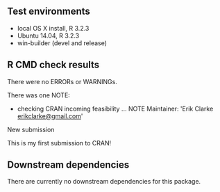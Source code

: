## Test environments
* local OS X install, R 3.2.3
* Ubuntu 14.04, R 3.2.3
* win-builder (devel and release)

## R CMD check results
There were no ERRORs or WARNINGs.

There was one NOTE:
* checking CRAN incoming feasibility ... NOTE
Maintainer: 'Erik Clarke <erikclarke@gmail.com>'

New submission

This is my first submission to CRAN!

## Downstream dependencies
There are currently no downstream dependencies for this package.